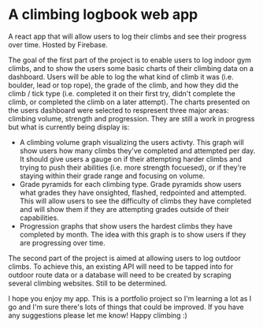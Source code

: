 # A climbing logbook web app #

A react app that will allow users to log their climbs and see their progress over time. 
Hosted by Firebase.

The goal of the first part of the project is to enable users to log indoor gym climbs, and to show the users some basic charts of their climbing data on a dashboard. Users will be able to log the what kind of climb it was (i.e. boulder, lead or top rope), the grade of the climb, and how they did the climb / tick type (i.e. completed it on their first try, didn't complete the climb, or completed the climb on a later attempt). The charts presented on the users dashboard were selected to respresent three major areas: climbing volume, strength and progression. They are still a work in progress but what is currently being display is:
- A climbing volume graph visualizing the users activty. This graph will show users how many climbs they've completed and attempted per day. It should give users a gauge on if their attempting harder climbs and trying to push their abilities (i.e. more strength focuesed), or if they're staying within their grade range and focusing on volume.
- Grade pyramids for each climbing type. Grade pyramids show users what grades they have onsighted, flashed, redpointed and attempted. This will allow users to see the difficulty of climbs they have completed and will show them if they are attempting grades outside of their capabilities.
- Progression graphs that show users the hardest climbs they have completed by month. The idea with this graph is to show users if they are progressing over time.

The second part of the project is aimed at allowing users to log outdoor climbs. To achieve this, an existing API will need to be tapped into for outdoor route data or a database will need to be created by scraping several climbing websites. Still to be determined.

I hope you enjoy my app. This is a portfolio project so I'm learning a lot as I go and I'm sure there's lots of things that could be improved. If you have any suggestions please let me know!
Happy climbing :)
